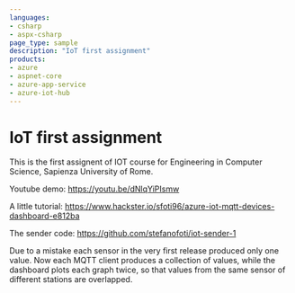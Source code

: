```yaml
---
languages:
- csharp
- aspx-csharp
page_type: sample
description: "IoT first assignment"
products:
- azure
- aspnet-core
- azure-app-service
- azure-iot-hub
---
```


# IoT first assignment

This is the first assignent of IOT course for Engineering in Computer Science, Sapienza University of Rome.

Youtube demo: https://youtu.be/dNlqYiPIsmw

A little tutorial: https://www.hackster.io/sfoti96/azure-iot-mqtt-devices-dashboard-e812ba

The sender code: https://github.com/stefanofoti/iot-sender-1

Due to a mistake each sensor in the very first release produced only one value. Now each MQTT client produces a collection of values, while the dashboard plots each graph twice, so that values from the same sensor of different stations are overlapped. 